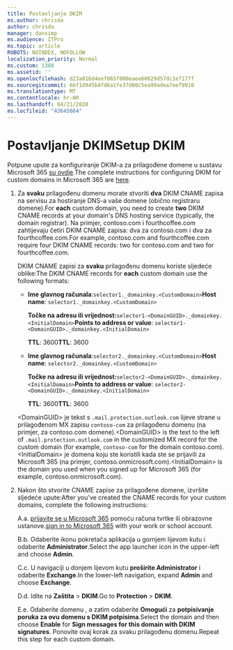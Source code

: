 ```yaml
---
title: Postavljanje DKIM
ms.author: chrisda
author: chrisda
manager: dansimp
ms.audience: ITPro
ms.topic: article
ROBOTS: NOINDEX, NOFOLLOW
localization_priority: Normal
ms.custom: 1388
ms.assetid: ''
ms.openlocfilehash: d23a816d4eef065f800eaee60829d57dc1e7177f
ms.sourcegitcommit: 6bf1d945b4fd6a1fe37d00c5ea99adea7eef9910
ms.translationtype: MT
ms.contentlocale: hr-HR
ms.lasthandoff: 04/21/2020
ms.locfileid: "43645664"
---
```

# <a name="setup-dkim"></a><span data-ttu-id="e653a-102">Postavljanje DKIM</span><span class="sxs-lookup"><span data-stu-id="e653a-102">Setup DKIM</span></span>

<span data-ttu-id="e653a-103">Potpune upute za konfiguriranje DKIM-a za prilagođene domene u sustavu Microsoft 365 [su ovdje](https://docs.microsoft.com/office365/SecurityCompliance/use-dkim-to-validate-outbound-email#what-you-need-to-do-to-manually-set-up-dkim-in-office-365).</span><span class="sxs-lookup"><span data-stu-id="e653a-103">The complete instructions for configuring DKIM for custom domains in Microsoft 365 are [here](https://docs.microsoft.com/office365/SecurityCompliance/use-dkim-to-validate-outbound-email#what-you-need-to-do-to-manually-set-up-dkim-in-office-365).</span></span>

1. <span data-ttu-id="e653a-104">Za **svaku** prilagođenu domenu morate stvoriti **dva** DKIM CNAME zapisa na servisu za hostiranje DNS-a vaše domene (obično registraru domene).</span><span class="sxs-lookup"><span data-stu-id="e653a-104">For **each** custom domain, you need to create **two** DKIM CNAME records at your domain's DNS hosting service (typically, the domain registrar).</span></span> <span data-ttu-id="e653a-105">Na primjer, contoso.com i fourthcoffee.com zahtijevaju četiri DKIM CNAME zapisa: dva za contoso.com i dva za fourthcoffee.com.</span><span class="sxs-lookup"><span data-stu-id="e653a-105">For example, contoso.com and fourthcoffee.com require four DKIM CNAME records: two for contoso.com and two for fourthcoffee.com.</span></span>

   <span data-ttu-id="e653a-106">DKIM CNAME zapisi za **svaku** prilagođenu domenu koriste sljedeće oblike:</span><span class="sxs-lookup"><span data-stu-id="e653a-106">The DKIM CNAME records for **each** custom domain use the following formats:</span></span>

   - <span data-ttu-id="e653a-107">**Ime glavnog računala**:`selector1._domainkey.<CustomDomain>`</span><span class="sxs-lookup"><span data-stu-id="e653a-107">**Host name**: `selector1._domainkey.<CustomDomain>`</span></span>

     <span data-ttu-id="e653a-108">**Točke na adresu ili vrijednost:**`selector1-<DomainGUID>._domainkey.<InitialDomain>`</span><span class="sxs-lookup"><span data-stu-id="e653a-108">**Points to address or value**: `selector1-<DomainGUID>._domainkey.<InitialDomain>`</span></span>

     <span data-ttu-id="e653a-109">**TTL**: 3600</span><span class="sxs-lookup"><span data-stu-id="e653a-109">**TTL**: 3600</span></span>

   - <span data-ttu-id="e653a-110">**Ime glavnog računala**:`selector2._domainkey.<CustomDomain>`</span><span class="sxs-lookup"><span data-stu-id="e653a-110">**Host name**: `selector2._domainkey.<CustomDomain>`</span></span>

     <span data-ttu-id="e653a-111">**Točke na adresu ili vrijednost:**`selector2-<DomainGUID>._domainkey.<InitialDomain>`</span><span class="sxs-lookup"><span data-stu-id="e653a-111">**Points to address or value**: `selector2-<DomainGUID>._domainkey.<InitialDomain>`</span></span>

     <span data-ttu-id="e653a-112">**TTL**: 3600</span><span class="sxs-lookup"><span data-stu-id="e653a-112">**TTL**: 3600</span></span>

   <span data-ttu-id="e653a-113">\<DomainGUID\> je tekst s `.mail.protection.outlook.com` lijeve strane u prilagođenom MX zapisu `contoso-com` za prilagođenu domenu (na primjer, za contoso.com domene).</span><span class="sxs-lookup"><span data-stu-id="e653a-113">\<DomainGUID\> is the text to the left of `.mail.protection.outlook.com` in the customized MX record for the custom domain (for example, `contoso-com` for the domain contoso.com).</span></span> <span data-ttu-id="e653a-114">\<InitialDomain\> je domena koju ste koristili kada ste se prijavili za Microsoft 365 (na primjer, contoso.onmicrosoft.com).</span><span class="sxs-lookup"><span data-stu-id="e653a-114">\<InitialDomain\> is the domain you used when you signed up for Microsoft 365 (for example, contoso.onmicrosoft.com).</span></span>

2. <span data-ttu-id="e653a-115">Nakon što stvorite CNAME zapise za prilagođene domene, izvršite sljedeće upute:</span><span class="sxs-lookup"><span data-stu-id="e653a-115">After you've created the CNAME records for your custom domains, complete the following instructions:</span></span>

   <span data-ttu-id="e653a-116">A.</span><span class="sxs-lookup"><span data-stu-id="e653a-116">a.</span></span> <span data-ttu-id="e653a-117">[prijavite se u Microsoft 365](https://support.office.microsoft.com/article/e9eb7d51-5430-4929-91ab-6157c5a050b4) pomoću računa tvrtke ili obrazovne ustanove.</span><span class="sxs-lookup"><span data-stu-id="e653a-117">[sign in to Microsoft 365](https://support.office.microsoft.com/article/e9eb7d51-5430-4929-91ab-6157c5a050b4) with your work or school account.</span></span>

   <span data-ttu-id="e653a-118">B.</span><span class="sxs-lookup"><span data-stu-id="e653a-118">b.</span></span> <span data-ttu-id="e653a-119">Odaberite ikonu pokretača aplikacija u gornjem lijevom kutu i odaberite **Administrator**.</span><span class="sxs-lookup"><span data-stu-id="e653a-119">Select the app launcher icon in the upper-left and choose **Admin**.</span></span>

   <span data-ttu-id="e653a-120">C.</span><span class="sxs-lookup"><span data-stu-id="e653a-120">c.</span></span> <span data-ttu-id="e653a-121">U navigaciji u donjem lijevom kutu **proširite Administrator** i odaberite **Exchange**.</span><span class="sxs-lookup"><span data-stu-id="e653a-121">In the lower-left navigation, expand **Admin** and choose **Exchange**.</span></span>

   <span data-ttu-id="e653a-122">D.</span><span class="sxs-lookup"><span data-stu-id="e653a-122">d.</span></span> <span data-ttu-id="e653a-123">Idite na **Zaštita** > **DKIM**.</span><span class="sxs-lookup"><span data-stu-id="e653a-123">Go to **Protection** > **DKIM**.</span></span>

   <span data-ttu-id="e653a-124">E.</span><span class="sxs-lookup"><span data-stu-id="e653a-124">e.</span></span> <span data-ttu-id="e653a-125">Odaberite domenu , a zatim odaberite **Omogući** za **potpisivanje poruka za ovu domenu s DKIM potpisima**.</span><span class="sxs-lookup"><span data-stu-id="e653a-125">Select the domain and then choose **Enable** for **Sign messages for this domain with DKIM signatures**.</span></span> <span data-ttu-id="e653a-126">Ponovite ovaj korak za svaku prilagođenu domenu.</span><span class="sxs-lookup"><span data-stu-id="e653a-126">Repeat this step for each custom domain.</span></span>
